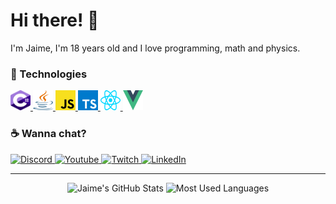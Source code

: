 # Hi there! :milky_way:

I'm Jaime, I'm 18 years old and I love programming, math and physics.

### :space_invader: Technologies

<p>
    <a href="https://dotnet.microsoft.com/">
        <img alt="C#" width="32em" height="32em" src="assets/csharp.svg">
    </a>
    <a href="https://www.oracle.com/java/technologies/">
        <img alt="Java" width="32em" height="32em" src="assets/java.svg">
    </a>
    <a href="https://www.javascript.com/">
        <img alt="JavaScript" width="32em" height="32em" src="assets/javascript.svg">
    </a>
    <a href="https://www.typescriptlang.org/">
        <img alt="TypeScript" width="32em" height="32em" src="assets/typescript.svg">
    </a>
    <a href="https://reactjs.org/">
        <img alt="React" width="32em" height="32em" src="assets/react.svg">    
    </a>
    <a href="https://vuejs.org/">
        <img alt="Vue" width="32em" height="32em" src="assets/vue.svg">
    </a>
</p>

### :coffee: Wanna chat?

<p>
    <a href="https://discordapp.com/users/289112759948410881/">
        <img alt="Discord" src="https://img.shields.io/static/v1?style=flat&logo=discord&logoColor=white&color=%237289DA&label=&message=Marmota%232533"/>
    </a>
    <a href="https://www.youtube.com/channel/UCuAQVmK-qV0zXOPEMKJ8r2Q/">
        <img alt="Youtube" src="https://img.shields.io/static/v1?style=flat&logo=youtube&logoColor=white&color=%23FF0000&label=&message=Marmota"/>
    </a>
    <a href="https://www.twitch.tv/marmotinhaa/">
        <img alt="Twitch" src="https://img.shields.io/static/v1?style=flat&logo=twitch&logoColor=white&color=%239146FF&label=&message=marmotinhaa"/>
    </a>
    <a href="https://www.linkedin.com/in/jaimeadf/">
        <img alt="LinkedIn" src="https://img.shields.io/static/v1?style=flat&logo=linkedin&logoColor=white&color=%230A66C1&label=&message=Jaime%20Filho"/>
    </a>
</p>

<hr>

<p align="center">
    <img alt="Jaime's GitHub Stats" height="160em"  src="https://github-readme-stats.vercel.app/api?username=jaimeadf&theme=material-palenight&show_icons=true">
    <img alt="Most Used Languages" height="160em" src="https://github-readme-stats.vercel.app/api/top-langs/?username=jaimeadf&hide=html&layout=compact&theme=material-palenight">
</p>
